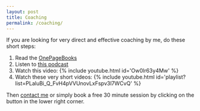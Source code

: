 ```yaml
---
layout: post
title: Coaching
permalink: /coaching/
---
```

If you are looking for very direct and effective coaching by me, do these short steps:

1. Read the [OnePageBooks](https://isene.org/onepagebooks/)
2. Listen to [this podcast](https://isene.org/2018/09/Podcast-EasilyHurt.html)
3. Watch this video: 
{% include youtube.html id='Ow0lr63y4Mw' %}
4. Watch these very short videos: 
{% include youtube.html id='playlist?list=PLaluBi_Q_FvH4pVVUnovLxFspv3l7WCvQ' %}

Then [contact me](https://isene.org/about/) or simply book a free 30 minute
session by clicking on the button in the lower right corner.
